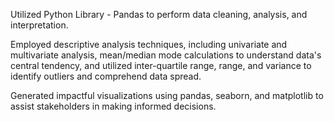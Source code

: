 Utilized Python Library - Pandas to perform data cleaning, analysis, and interpretation.

Employed descriptive analysis techniques, including univariate and multivariate analysis, mean/median mode calculations to understand data's central tendency, and utilized inter-quartile range, range, and variance to identify outliers and comprehend data spread.

Generated impactful visualizations using pandas, seaborn, and matplotlib to assist stakeholders in making informed decisions.
